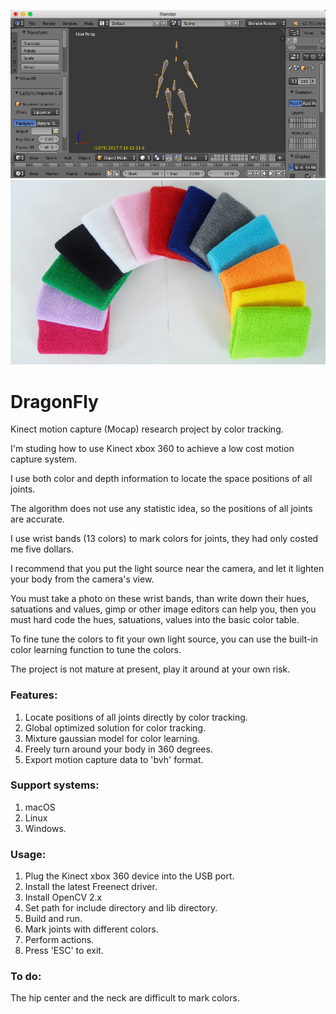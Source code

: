 ![](mocap.png)
![](wrist-bands.png)
# DragonFly
Kinect motion capture (Mocap) research project by color tracking.

I'm studing how to use Kinect xbox 360 to achieve a low cost motion capture system.

I use both color and depth information to locate the space positions of all joints.

The algorithm does not use any statistic idea, so the positions of all joints are accurate.

I use wrist bands (13 colors) to mark colors for joints, they had only costed me five dollars.

I recommend that you put the light source near the camera, and let it lighten your body from the camera's view.

You must take a photo on these wrist bands, than write down their hues, satuations and values, gimp or other image editors can help you, then you must hard code the hues, satuations, values into the basic color table.

To fine tune the colors to fit your own light source, you can use the built-in color learning function to tune the colors.

The project is not mature at present, play it around at your own risk.

### Features:
1. Locate positions of all joints directly by color tracking.
2. Global optimized solution for color tracking.
3. Mixture gaussian model for color learning.
4. Freely turn around your body in 360 degrees.
5. Export motion capture data to 'bvh' format.

### Support systems:
1. macOS
2. Linux
3. Windows.

### Usage:
1. Plug the Kinect xbox 360 device into the USB port.
2. Install the latest Freenect driver.
3. Install OpenCV 2.x
4. Set path for include directory and lib directory.
5. Build and run.
6. Mark joints with different colors.
7. Perform actions.
8. Press 'ESC' to exit.

### To do:
The hip center and the neck are difficult to mark colors.
